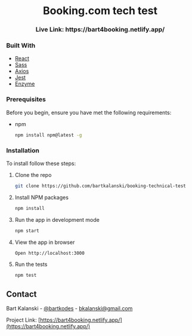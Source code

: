 <br />
<p align="center">
  <h1 align="center">Booking.com tech test</h3>

  <h3 align="center">
    Live Link: https://bart4booking.netlify.app/
  </h6>
</p>



### Built With

* [React](https://reactjs.org/)
* [Sass](https://sass-lang.com/)
* [Axios](https://www.npmjs.com/package/axios)
* [Jest](https://jestjs.io/)
* [Enzyme](https://enzymejs.github.io/enzyme/)



### Prerequisites

Before you begin, ensure you have met the following requirements:

* npm
  ```sh
  npm install npm@latest -g
  ```


### Installation

To install follow these steps:

1. Clone the repo
   ```sh
   git clone https://github.com/bartkalanski/booking-technical-test
   ```
   
2. Install NPM packages
   ```sh
   npm install
   ```
   
3. Run the app in development mode
   ```sh
   npm start
   ```
   
4. View the app in browser
   ```sh
   Open http://localhost:3000
   ```
   
5. Run the tests
   ```sh
   npm test
   ```


## Contact

Bart Kalanski - [@bartkodes](https://twitter.com/bartkodes) - bkalanski@gmail.com

Project Link: [https://bart4booking.netlify.app/](https://bart4booking.netlify.app/)


